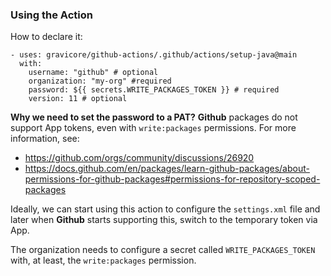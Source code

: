 ### Using the Action

How to declare it:

```
- uses: gravicore/github-actions/.github/actions/setup-java@main
  with:
    username: "github" # optional
    organization: "my-org" #required
    password: ${{ secrets.WRITE_PACKAGES_TOKEN }} # required
    version: 11 # optional
```

**Why we need to set the password to a PAT?** **Github** packages do not support App tokens, even with `write:packages` permissions. For more information, see:

- https://github.com/orgs/community/discussions/26920
- https://docs.github.com/en/packages/learn-github-packages/about-permissions-for-github-packages#permissions-for-repository-scoped-packages

Ideally, we can start using this action to configure the `settings.xml` file and later when **Github** starts supporting this, switch to the temporary token via App.

The organization needs to configure a secret called `WRITE_PACKAGES_TOKEN` with, at least, the `write:packages` permission.
